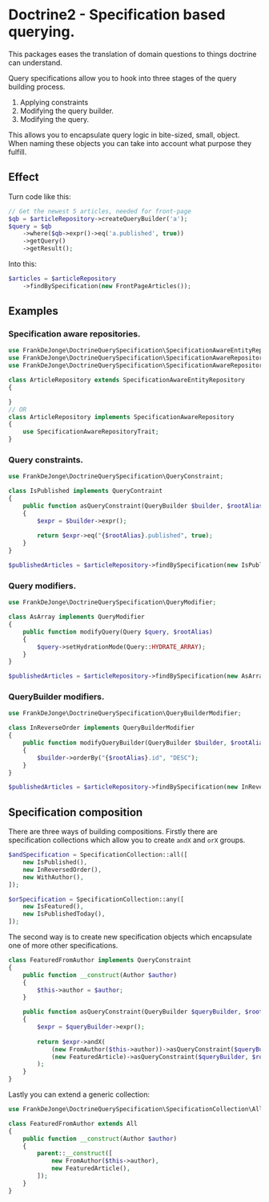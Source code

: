 # Doctrine2 - Specification based querying.

This packages eases the translation of domain questions to things doctrine can understand.

Query specifications allow you to hook into three stages of the query building process.

1. Applying constraints
2. Modifying the query builder.
3. Modifying the query.

This allows you to encapsulate query logic in bite-sized, small, object. When naming these
objects you can take into account what purpose they fulfill.

## Effect

Turn code like this:

```php
// Get the newest 5 articles, needed for front-page
$qb = $articleRepository->createQueryBuilder('a');
$query = $qb
    ->where($qb->expr()->eq('a.published', true))
    ->getQuery()
    ->getResult();
```

Into this:

```php
$articles = $articleRepository
    ->findBySpecification(new FrontPageArticles());
```


## Examples

### Specification aware repositories.

```php
use FrankDeJonge\DoctrineQuerySpecification\SpecificationAwareEntityRepository;
use FrankDeJonge\DoctrineQuerySpecification\SpecificationAwareRepository;
use FrankDeJonge\DoctrineQuerySpecification\SpecificationAwareRepositoryTrait;

class ArticleRepository extends SpecificationAwareEntityRepository
{

}
// OR
class ArticleRepository implements SpecificationAwareRepository
{
    use SpecificationAwareRepositoryTrait;
}
```

### Query constraints.

```php
use FrankDeJonge\DoctrineQuerySpecification\QueryConstraint;

class IsPublished implements QueryContraint
{
    public function asQueryConstraint(QueryBuilder $builder, $rootAlias)
    {
        $expr = $builder->expr();
        
        return $expr->eq("{$rootAlias}.published", true);
    }
}

$publishedArticles = $articleRepository->findBySpecification(new IsPublished);
```

### Query modifiers.

```php
use FrankDeJonge\DoctrineQuerySpecification\QueryModifier;

class AsArray implements QueryModifier
{
    public function modifyQuery(Query $query, $rootAlias)
    {
        $query->setHydrationMode(Query::HYDRATE_ARRAY);
    }
}

$publishedArticles = $articleRepository->findBySpecification(new AsArray);
```

### QueryBuilder modifiers.

```php
use FrankDeJonge\DoctrineQuerySpecification\QueryBuilderModifier;

class InReverseOrder implements QueryBuilderModifier
{
    public function modifyQueryBuilder(QueryBuilder $builder, $rootAlias)
    {
        $builder->orderBy("{$rootAlias}.id", "DESC");
    }
}

$publishedArticles = $articleRepository->findBySpecification(new InReverseOrder);
```

## Specification composition

There are three ways of building compositions. Firstly there are specification collections
which allow you to create `andX` and `orX` groups.

```php
$andSpecification = SpecificationCollection::all([
    new IsPublished(),
    new InReversedOrder(),
    new WithAuthor(),
]);

$orSpecification = SpecificationCollection::any([
    new IsFeatured(),
    new IsPublishedToday(),
]);
```

The second way is to create new specification objects which encapsulate one of more other
specifications.

```php
class FeaturedFromAuthor implements QueryConstraint
{
    public function __construct(Author $author)
    {
        $this->author = $author;
    }

    public function asQueryConstraint(QueryBuilder $queryBuilder, $rootAlias)
    {
        $expr = $queryBuilder->expr();
        
        return $expr->andX(
            (new FromAuthor($this->author))->asQueryConstraint($queryBuilder, $rootAlias),
            (new FeaturedArticle)->asQueryConstraint($queryBuilder, $rootAlias),
        );
    }
}
```

Lastly you can extend a generic collection:

```php
use FrankDeJonge\DoctrineQuerySpecification\SpecificationCollection\All;

class FeaturedFromAuthor extends All
{
    public function __construct(Author $author)
    {
        parent::__construct([
            new FromAuthor($this->author),
            new FeaturedArticle(),
        ]);
    }
}
```